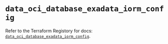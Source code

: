# `data_oci_database_exadata_iorm_config`

Refer to the Terraform Registory for docs: [`data_oci_database_exadata_iorm_config`](https://registry.terraform.io/providers/oracle/oci/6.18.0/docs/data-sources/database_exadata_iorm_config).
